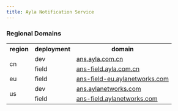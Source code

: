 ```yaml
---
title: Ayla Notification Service
---
```


### Regional Domains

<table>
<tr>
<th>region</th>
<th>deployment</th>
<th>domain</th>
</tr>
<tr>
<td rowspan="2">cn</td>
<td>dev</td>
<td><a href="https://ans.ayla.com.cn" target="_blank">ans.ayla.com.cn</a></td>
</tr>
<tr>
<td>field</td>
<td><a href="https://ans-field.ayla.com.cn" target="_blank">ans-field.ayla.com.cn</a></td>
</tr>
<tr>
<td>eu</td>
<td>field</td>
<td><a href="https://ans-field-eu.aylanetworks.com" target="_blank">ans-field-eu.aylanetworks.com</a></td>
</tr>
<tr>
<td rowspan="2">us</td>
<td>dev</td>
<td><a href="https://ans.aylanetworks.com" target="_blank">ans.aylanetworks.com</a></td>
</tr>
<tr>
<td>field</td>
<td><a href="https://ans-field.aylanetworks.com" target="_blank">ans-field.aylanetworks.com</a></td>
</tr>
</table>
